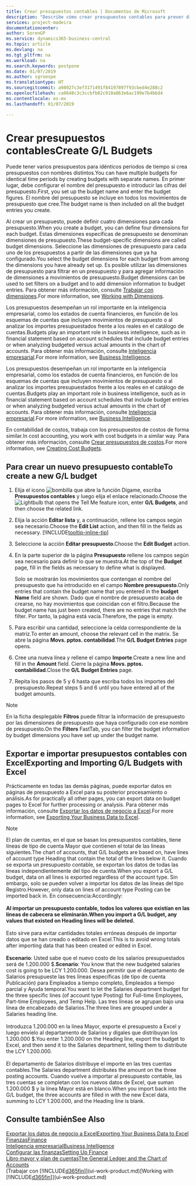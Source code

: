 ```yaml
---
title: Crear presupuestos contables | Documentos de Microsoft
description: "Describe cómo crear presupuestos contables para prever diferentes actividades financieras y asignar dimensiones para fines de inteligencia empresarial."
services: project-madeira
documentationcenter: 
author: SorenGP
ms.service: dynamics365-business-central
ms.topic: article
ms.devlang: na
ms.tgt_pltfrm: na
ms.workload: na
ms.search.keywords: postpone
ms.date: 01/07/2019
ms.author: sgroespe
ms.translationtype: HT
ms.sourcegitcommit: a98027c3ef3171491f84197897f93cbed4e288c2
ms.openlocfilehash: ca0648c3c3ccbfb02c910a063e6ac199e7b4b6d4
ms.contentlocale: es-mx
ms.lasthandoff: 01/07/2019

---
```

# <a name="create-gl-budgets"></a><span data-ttu-id="8ba69-103">Crear presupuestos contables</span><span class="sxs-lookup"><span data-stu-id="8ba69-103">Create G/L Budgets</span></span>
<span data-ttu-id="8ba69-104">Puede tener varios presupuestos para idénticos periodos de tiempo si crea presupuestos con nombres distintos.</span><span class="sxs-lookup"><span data-stu-id="8ba69-104">You can have multiple budgets for identical time periods by creating budgets with separate names.</span></span> <span data-ttu-id="8ba69-105">En primer lugar, debe configurar el nombre del presupuesto e introducir las cifras del presupuesto.</span><span class="sxs-lookup"><span data-stu-id="8ba69-105">First, you set up the budget name and enter the budget figures.</span></span> <span data-ttu-id="8ba69-106">El nombre del presupuesto se incluye en todos los movimientos de presupuesto que cree.</span><span class="sxs-lookup"><span data-stu-id="8ba69-106">The budget name is then included on all the budget entries you create.</span></span>  

 <span data-ttu-id="8ba69-107">Al crear un presupuesto, puede definir cuatro dimensiones para cada presupuesto.</span><span class="sxs-lookup"><span data-stu-id="8ba69-107">When you create a budget, you can define four dimensions for each budget.</span></span> <span data-ttu-id="8ba69-108">Estas dimensiones específicas de presupuesto se denominan dimensiones de presupuesto.</span><span class="sxs-lookup"><span data-stu-id="8ba69-108">These budget-specific dimensions are called budget dimensions.</span></span> <span data-ttu-id="8ba69-109">Seleccione las dimensiones de presupuesto para cada uno de los presupuestos a partir de las dimensiones que ya ha configurado.</span><span class="sxs-lookup"><span data-stu-id="8ba69-109">You select the budget dimensions for each budget from among the dimensions you have already set up.</span></span> <span data-ttu-id="8ba69-110">Es posible utilizar las dimensiones de presupuesto para filtrar en un presupuesto y para agregar información de dimensiones a movimientos de presupuesto.</span><span class="sxs-lookup"><span data-stu-id="8ba69-110">Budget dimensions can be used to set filters on a budget and to add dimension information to budget entries.</span></span> <span data-ttu-id="8ba69-111">Para obtener más información, consulte [Trabajar con dimensiones](finance-dimensions.md).</span><span class="sxs-lookup"><span data-stu-id="8ba69-111">For more information, see [Working with Dimensions](finance-dimensions.md).</span></span>

 <span data-ttu-id="8ba69-112">Los presupuestos desempeñan un rol importante en la inteligencia empresarial, como los estados de cuenta financieros, en función de los esquemas de cuentas que incluyen movimientos de presupuesto o al analizar los importes presupuestados frente a los reales en el catálogo de cuentas.</span><span class="sxs-lookup"><span data-stu-id="8ba69-112">Budgets play an important role in business intelligence, such as in financial statement based on account schedules that include budget entries or when analyzing budgeted versus actual amounts in the chart of accounts.</span></span> <span data-ttu-id="8ba69-113">Para obtener más información, consulte [Inteligencia empresarial](bi.md).</span><span class="sxs-lookup"><span data-stu-id="8ba69-113">For more information, see [Business Intelligence](bi.md).</span></span>

 <span data-ttu-id="8ba69-114">Los presupuestos desempeñan un rol importante en la inteligencia empresarial, como los estados de cuenta financieros, en función de los esquemas de cuentas que incluyen movimientos de presupuesto o al analizar los importes presupuestados frente a los reales en el catálogo de cuentas.</span><span class="sxs-lookup"><span data-stu-id="8ba69-114">Budgets play an important role in business intelligence, such as in financial statement based on account schedules that include budget entries or when analyzing budgeted versus actual amounts in the chart of accounts.</span></span> <span data-ttu-id="8ba69-115">Para obtener más información, consulte [Inteligencia empresarial](bi.md).</span><span class="sxs-lookup"><span data-stu-id="8ba69-115">For more information, see [Business Intelligence](bi.md).</span></span>

<span data-ttu-id="8ba69-116">En contabilidad de costos, trabaja con los presupuestos de costos de forma similar.</span><span class="sxs-lookup"><span data-stu-id="8ba69-116">In cost accounting, you work with cost budgets in a similar way.</span></span> <span data-ttu-id="8ba69-117">Para obtener más información, consulte [Crear presupuestos de costos](finance-create-cost-budgets.md).</span><span class="sxs-lookup"><span data-stu-id="8ba69-117">For more information, see [Creating Cost Budgets](finance-create-cost-budgets.md).</span></span>    

## <a name="to-create-a-new-gl-budget"></a><span data-ttu-id="8ba69-118">Para crear un nuevo presupuesto contable</span><span class="sxs-lookup"><span data-stu-id="8ba69-118">To create a new G/L budget</span></span>  
1. <span data-ttu-id="8ba69-119">Elija el icono ![bombilla que abre la función Dígame](media/ui-search/search_small.png "Dígame que desea hacer"), escriba **Presupuestos contables** y luego elija el enlace relacionado.</span><span class="sxs-lookup"><span data-stu-id="8ba69-119">Choose the ![Lightbulb that opens the Tell Me feature](media/ui-search/search_small.png "Tell me what you want to do") icon, enter **G/L Budgets**, and then choose the related link.</span></span>  
2. <span data-ttu-id="8ba69-120">Elija la acción **Editar lista** y, a continuación, rellene los campos según sea necesario.</span><span class="sxs-lookup"><span data-stu-id="8ba69-120">Choose the **Edit List** action, and then fill in the fields as necessary.</span></span> [!INCLUDE[tooltip-inline-tip](includes/tooltip-inline-tip_md.md)]  
3. <span data-ttu-id="8ba69-121">Seleccione la acción **Editar presupuesto**.</span><span class="sxs-lookup"><span data-stu-id="8ba69-121">Choose the **Edit Budget** action.</span></span>
4. <span data-ttu-id="8ba69-122">En la parte superior de la página **Presupuesto** rellene los campos según sea necesario para definir lo que se muestra.</span><span class="sxs-lookup"><span data-stu-id="8ba69-122">At the top of the **Budget** page, fill in the fields as necessary to define what is displayed.</span></span>  

    <span data-ttu-id="8ba69-123">Solo se mostrarán los movimientos que contengan el nombre del presupuesto que ha introducido en el campo **Nombre presupuesto**.</span><span class="sxs-lookup"><span data-stu-id="8ba69-123">Only entries that contain the budget name that you entered in the **budget Name** field are shown.</span></span> <span data-ttu-id="8ba69-124">Dado que el nombre de presupuesto acaba de crearse, no hay movimientos que coincidan con el filtro.</span><span class="sxs-lookup"><span data-stu-id="8ba69-124">Because the budget name has just been created, there are no entries that match the filter.</span></span> <span data-ttu-id="8ba69-125">Por tanto, la página está vacía.</span><span class="sxs-lookup"><span data-stu-id="8ba69-125">Therefore, the page is empty.</span></span>  
5. <span data-ttu-id="8ba69-126">Para escribir una cantidad, seleccione la celda correspondiente de la matriz.</span><span class="sxs-lookup"><span data-stu-id="8ba69-126">To enter an amount, choose the relevant cell in the matrix.</span></span> <span data-ttu-id="8ba69-127">Se abre la página **Movs. pptos. contabilidad**.</span><span class="sxs-lookup"><span data-stu-id="8ba69-127">The **G/L Budget Entries** page opens.</span></span>  
6. <span data-ttu-id="8ba69-128">Cree una nueva línea y rellene el campo **Importe**.</span><span class="sxs-lookup"><span data-stu-id="8ba69-128">Create a new line and fill in the **Amount** field.</span></span> <span data-ttu-id="8ba69-129">Cierre la página **Movs. pptos. contabilidad**.</span><span class="sxs-lookup"><span data-stu-id="8ba69-129">Close the **G/L Budget Entries** page.</span></span>  
7. <span data-ttu-id="8ba69-130">Repita los pasos de 5 y 6 hasta que escriba todos los importes del presupuesto.</span><span class="sxs-lookup"><span data-stu-id="8ba69-130">Repeat steps 5 and 6 until you have entered all of the budget amounts.</span></span>  

> [!NOTE]  
>  <span data-ttu-id="8ba69-131">En la ficha desplegable **Filtros** puede filtrar la información de presupuesto por las dimensiones de presupuesto que haya configurado con ese nombre de presupuesto.</span><span class="sxs-lookup"><span data-stu-id="8ba69-131">On the **Filters** FastTab, you can filter the budget information by budget dimensions you have set up under the budget name.</span></span>

## <a name="exporting-and-importing-gl-budgets-with-excel"></a><span data-ttu-id="8ba69-132">Exportar e importar presupuestos contables con Excel</span><span class="sxs-lookup"><span data-stu-id="8ba69-132">Exporting and Importing G/L Budgets with Excel</span></span>
<span data-ttu-id="8ba69-133">Prácticamente en todas las demás páginas, puede exportar datos en páginas de presupuesto a Excel para su posterior procesamiento o análisis.</span><span class="sxs-lookup"><span data-stu-id="8ba69-133">As for practically all other pages, you can export data on budget pages to Excel for further processing or analysis.</span></span> <span data-ttu-id="8ba69-134">Para obtener más información, consulte [Exportar los datos de negocio a Excel](about-export-data.md).</span><span class="sxs-lookup"><span data-stu-id="8ba69-134">For more information, see [Exporting Your Business Data to Excel](about-export-data.md).</span></span>

> [!NOTE]
> <span data-ttu-id="8ba69-135">El plan de cuentas, en el que se basan los presupuestos contables, tiene líneas de tipo de cuenta Mayor que contienen el total de las líneas siguientes.</span><span class="sxs-lookup"><span data-stu-id="8ba69-135">The chart of accounts, that G/L budgets are based on, have lines of account type Heading that contain the total of the lines below it.</span></span> <span data-ttu-id="8ba69-136">Cuando se exporta un presupuesto contable, se exportan los datos de todas las líneas independientemente del tipo de cuenta.</span><span class="sxs-lookup"><span data-stu-id="8ba69-136">When you export a G/L budget, data on all lines is exported regardless of the account type.</span></span> <span data-ttu-id="8ba69-137">Sin embargo, solo se pueden volver a importar los datos de las líneas del tipo Registro.</span><span class="sxs-lookup"><span data-stu-id="8ba69-137">However, only data on lines of account type Posting can be imported back in.</span></span> <span data-ttu-id="8ba69-138">En consecuencia:</span><span class="sxs-lookup"><span data-stu-id="8ba69-138">Accordingly:</span></span> <br /><br /> <span data-ttu-id="8ba69-139">**Al importar un presupuesto contable, todos los valores que existían en las líneas de cabecera se eliminarán.**</span><span class="sxs-lookup"><span data-stu-id="8ba69-139">**When you import a G/L budget, any values that existed on Heading lines will be deleted.**</span></span> <br /><br /> <span data-ttu-id="8ba69-140">Esto sirve para evitar cantidades totales erróneas después de importar datos que se han creado o editado en Excel.</span><span class="sxs-lookup"><span data-stu-id="8ba69-140">This is to avoid wrong totals after importing data that has been created or edited in Excel.</span></span><br /><br /> <span data-ttu-id="8ba69-141">**Escenario**: Usted sabe que el nuevo costo de los salarios presupuestados será de 1.200.000 $.</span><span class="sxs-lookup"><span data-stu-id="8ba69-141">**Scenario**: You know that the new budgeted salaries cost is going to be LCY 1.200.000.</span></span> <span data-ttu-id="8ba69-142">Desea permitir que el departamento de Salarios presupueste las tres líneas específicas (de tipo de cuenta Publicación) para Empleados a tiempo completo, Empleados a tiempo parcial y Ayuda temporal.</span><span class="sxs-lookup"><span data-stu-id="8ba69-142">You want to let the Salaries department budget for the three specific lines (of account type Posting) for Full-time Employees, Part-time Employees, and Temp Help.</span></span> <span data-ttu-id="8ba69-143">Las tres líneas se agrupan bajo una línea de encabezado de Salarios.</span><span class="sxs-lookup"><span data-stu-id="8ba69-143">The three lines are grouped under a Salaries heading line.</span></span><br /><br /><span data-ttu-id="8ba69-144">Introduzca 1.200.000 en la línea Mayor, exporte el presupuesto a Excel y luego envíelo al departamento de Salarios y dígales que distribuyan los 1.200.000 $.</span><span class="sxs-lookup"><span data-stu-id="8ba69-144">You enter 1.200.000 on the Heading line, export the budget to Excel, and then send it to the Salaries department, telling them to distribute the LCY 1.200.000.</span></span><br /><br /> <span data-ttu-id="8ba69-145">El departamento de Salarios distribuye el importe en las tres cuentas contables.</span><span class="sxs-lookup"><span data-stu-id="8ba69-145">The Salaries department distributes the amount on the three posting accounts.</span></span> <span data-ttu-id="8ba69-146">Cuando vuelve a importar al presupuesto contable, las tres cuentas se completan con los nuevos datos de Excel, que suman 1.200.000 $ y la línea Mayor está en blanco.</span><span class="sxs-lookup"><span data-stu-id="8ba69-146">When you import back into the G/L budget, the three accounts are filled in with the new Excel data, summing to LCY 1.200.000, and the Heading line is blank.</span></span>

## <a name="see-also"></a><span data-ttu-id="8ba69-147">Consulte también</span><span class="sxs-lookup"><span data-stu-id="8ba69-147">See Also</span></span>
[<span data-ttu-id="8ba69-148">Exportar los datos de negocio a Excel</span><span class="sxs-lookup"><span data-stu-id="8ba69-148">Exporting Your Business Data to Excel</span></span>](about-export-data.md)  
[<span data-ttu-id="8ba69-149">Finanzas</span><span class="sxs-lookup"><span data-stu-id="8ba69-149">Finance</span></span>](finance.md)  
[<span data-ttu-id="8ba69-150">Inteligencia empresarial</span><span class="sxs-lookup"><span data-stu-id="8ba69-150">Business Intelligence</span></span>](bi.md)  
[<span data-ttu-id="8ba69-151">Configurar las finanzas</span><span class="sxs-lookup"><span data-stu-id="8ba69-151">Setting Up Finance</span></span>](finance-setup-finance.md)  
[<span data-ttu-id="8ba69-152">Libro mayor y plan de cuentas</span><span class="sxs-lookup"><span data-stu-id="8ba69-152">The General Ledger and the Chart of Accounts</span></span>](finance-general-ledger.md)  
<span data-ttu-id="8ba69-153">[Trabajar con [!INCLUDE[d365fin](includes/d365fin_md.md)]](ui-work-product.md)</span><span class="sxs-lookup"><span data-stu-id="8ba69-153">[Working with [!INCLUDE[d365fin](includes/d365fin_md.md)]](ui-work-product.md)</span></span>  


